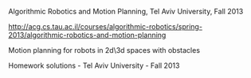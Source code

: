Algorithmic Robotics and Motion Planning, Tel Aviv University, Fall 2013

http://acg.cs.tau.ac.il/courses/algorithmic-robotics/spring-2013/algorithmic-robotics-and-motion-planning

Motion planning for robots in 2d\3d spaces with obstacles

Homework solutions - Tel Aviv University - Fall 2013
